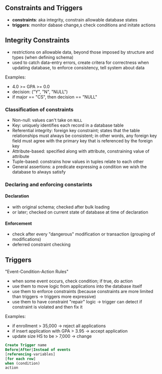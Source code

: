 ## Constraints and Triggers
- **constraints**: aka integrity, constrain allowable database states
- **triggers**: monitor dabase change,s check conditions and initate actions

## Integrity Constraints
- restrictions on allowable data, beyond those imposed by structure and types (when defining schema) 
- used to catch data-entry errors, create critera for correctness when updating database, to enforce consistency, tell system about data 

Examples:
- 4.0 >= GPA >= 0.0
- decision: ("Y", "N", "NULL")
- if major == "CS", then decision == "NULL"

### Classification of constraints
- Non-null: values can't take on ```NULL```
- Key: uniquely identifies each record in a database table
- Referential integrity: foreign key constraint; states that the table relationships must always be consistent; in other words, any foreign key field must agree with the primary key that is referenced by the foreign key
- Attribute-based: specified along with attribute, constraining value of attribute
- Tuple-based: constrains how values in tuples relate to each other
- General assertions: a predicate expressing a condition we wish the database to always satisfy 

### Declaring and enforcing constarints
#### Declaration
- with original schema; checked after bulk loading
- or later; checked on current state of database at time of declaration 
#### Enforcement
- check after every "dangerous" modification or transaction (grouping of modifications) 
- deferred constraint checking 

## Triggers
"Event-Condition-Action Rules"
- when some event occurs, check condition; if true, do action 
- use them to move logic from applications into the database itself
- use them to enforce constraints (because constraints are more limited than triggers -> triggers more expressive)
- use them to have constraint "repair" logic -> trigger can detect if constraint is violated and then fix it

Examples: 
- if enrollment > 35,000 -> reject all applications 
- if insert application with GPA > 3.95 -> accept application 
- update size HS to be > 7,000 -> change

```sql
Create Trigger name
Before|After|Instead of events
[referencing-variables]
[for each row]
when (condition)
action
```
